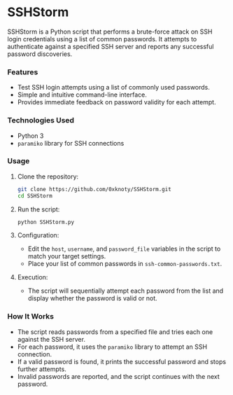 # SSHStorm

SSHStorm is a Python script that performs a brute-force attack on SSH login credentials using a list of common passwords. It attempts to authenticate against a specified SSH server and reports any successful password discoveries.

### Features
- Test SSH login attempts using a list of commonly used passwords.
- Simple and intuitive command-line interface.
- Provides immediate feedback on password validity for each attempt.

### Technologies Used
- Python 3
- `paramiko` library for SSH connections

### Usage
1. Clone the repository:
    ```bash
    git clone https://github.com/0xknoty/SSHStorm.git
    cd SSHStorm
    ```

2. Run the script:
    ```bash
    python SSHStorm.py
    ```

3. Configuration:
    - Edit the `host`, `username`, and `password_file` variables in the script to match your target settings.
    - Place your list of common passwords in `ssh-common-passwords.txt`.

4. Execution:
    - The script will sequentially attempt each password from the list and display whether the password is valid or not.

### How It Works
- The script reads passwords from a specified file and tries each one against the SSH server.
- For each password, it uses the `paramiko` library to attempt an SSH connection.
- If a valid password is found, it prints the successful password and stops further attempts.
- Invalid passwords are reported, and the script continues with the next password.
